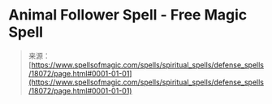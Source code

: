 <!--yml
category: 未分类
date: 2024-06-12 18:59:28
-->

# Animal Follower Spell - Free Magic Spell

> 来源：[https://www.spellsofmagic.com/spells/spiritual_spells/defense_spells/18072/page.html#0001-01-01](https://www.spellsofmagic.com/spells/spiritual_spells/defense_spells/18072/page.html#0001-01-01)